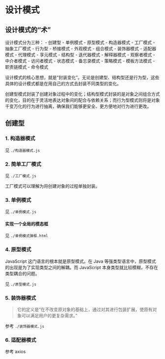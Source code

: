 # 设计模式

## 设计模式的“术”

设计模式分为三种： - 创建型 - 单例模式 - 原型模式 - 构造器模式 - 工厂模式 - 抽象工厂模式 - 行为型 - 桥接模式 - 外观模式 - 组合模式 - 装饰器模式 - 适配器模式 - 代理模式 - 享元模式 - 结构型 - 迭代器模式 - 解释器模式 - 观察者模式 - 中介者模式 - 访问者模式 - 状态模式 - 备忘录模式 - 策略模式 - 模板方法模式 - 职责链模式 - 命令模式

设计模式的核心思想，就是“封装变化”。无论是创建型、结构型还是行为型，这些具体的设计模式都是在用自己的方式去封装不同类型的变化。

创建型模式封装了创建对象过程中的变化；结构型模式封装的是对象之间组合方式的变化，目的在于灵活地表达对象间的配合与依赖关系；而行为型模式则将是对象千变万化的行为进行抽离，确保我们能够更安全、更方便地对行为进行更改。

## 创建型

### 1. 构造器模式

见 `./构造器模式.js`

### 2. 简单工厂模式

见 `./工厂模式.js`

工厂模式可以理解为将创建对象的过程单独封装。

### 3. 单例模式

见 `./单例模式.js`

#### 实现一个全局的模态框

见 `./单例模式弹框.html`

### 4. 原型模式

JavaScript 这门语言的根本就是原型模式。在 Java 等强类型语言中，原型模式的出现是为了实现类型之间的解耦。而 JavaScript 本身类型就比较模糊，不存在类型耦合的问题。

见 `./原型模式.js`

### 5. 装饰器模式

> 它的定义是“在不改变原对象的基础上，通过对其进行包装扩展，使原有对象可以满足用户的更复杂需求。”

参考 `./装饰器模式.js`

### 6. 适配器模式

参考 axios
